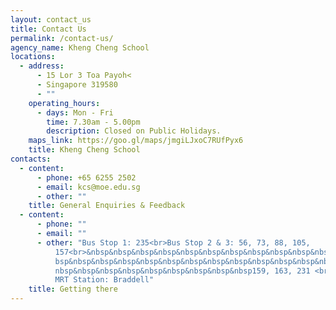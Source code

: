 ```yaml
---
layout: contact_us
title: Contact Us
permalink: /contact-us/
agency_name: Kheng Cheng School
locations:
  - address:
      - 15 Lor 3 Toa Payoh<
      - Singapore 319580
      - ""
    operating_hours:
      - days: Mon - Fri
        time: 7.30am - 5.00pm
        description: Closed on Public Holidays.
    maps_link: https://goo.gl/maps/jmgiLJxoC7RUfPyx6
    title: Kheng Cheng School
contacts:
  - content:
      - phone: +65 6255 2502
      - email: kcs@moe.edu.sg
      - other: ""
    title: General Enquiries & Feedback
  - content:
      - phone: ""
      - email: ""
      - other: "Bus Stop 1: 235<br>Bus Stop 2 & 3: 56, 73, 88, 105,
          157<br>&nbsp&nbsp&nbsp&nbsp&nbsp&nbsp&nbsp&nbsp&nbsp&nbsp&nbsp&nbsp&n\
          bsp&nbsp&nbsp&nbsp&nbsp&nbsp&nbsp&nbsp&nbsp&nbsp&nbsp&nbsp&nbsp&nbsp&\
          nbsp&nbsp&nbsp&nbsp&nbsp&nbsp&nbsp&nbsp&nbsp159, 163, 231 <br>Nearest
          MRT Station: Braddell"
    title: Getting there
---
```

